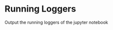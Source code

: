 Running Loggers
======================================
Output the running loggers of the jupyter notebook
